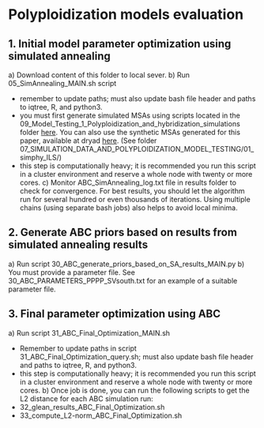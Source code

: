 # Polyploidization models evaluation


## 1. Initial model parameter optimization using simulated annealing

a) Download content of this folder to local sever.
b) Run 05_SimAnnealing_MAIN.sh script 
- remember to update paths; must also update bash file header and paths to iqtree, R, and python3.
- you must first generate simulated MSAs using scripts located in the 09_Model_Testing_1_Polyploidization_and_hybridization_simulations folder [here](https://github.com/LLN273/Complex-Polyploids/tree/main/09_Model_Testing_1_Polyploidization_and_hybridization_simulations). You can also use the synthetic MSAs generated for this paper, available at dryad [here](https://doi.org/10.5061/dryad.5tb2rbp9f). (See folder 07_SIMULATION_DATA_AND_POLYPLOIDIZATION_MODEL_TESTING/01_simphy_ILS/)
- this step is computationally heavy; it is recommended you run this script in a cluster environment and reserve a whole node with twenty or more cores.
c) Monitor ABC_SimAnnealing_log.txt file in results folder to check for convergence. For best results, you should let the algorithm run for several hundred or even thousands of iterations. Using multiple chains (using separate bash jobs) also helps to avoid local minima.

## 2. Generate ABC priors based on results from simulated annealing results

a) Run script 30_ABC_generate_priors_based_on_SA_results_MAIN.py
b) You must provide a parameter file. See 30_ABC_PARAMETERS_PPPP_SVsouth.txt for an example of a suitable parameter file.

## 3. Final parameter optimization using ABC
a) Run script 31_ABC_Final_Optimization_MAIN.sh
- Remember to update paths in script 31_ABC_Final_Optimization_query.sh; must also update bash file header and paths to iqtree, R, and python3.
- this step is computationally heavy; it is recommended you run this script in a cluster environment and reserve a whole node with twenty or more cores.
b) Once job is done, you can run the following scripts to get the L2 distance for each ABC simulation run:
- 32_glean_results_ABC_Final_Optimization.sh
- 33_compute_L2-norm_ABC_Final_Optimization.sh


